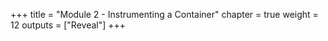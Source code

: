 +++
title = "Module 2 - Instrumenting a Container"
chapter = true
weight = 12
outputs = ["Reveal"]
+++


